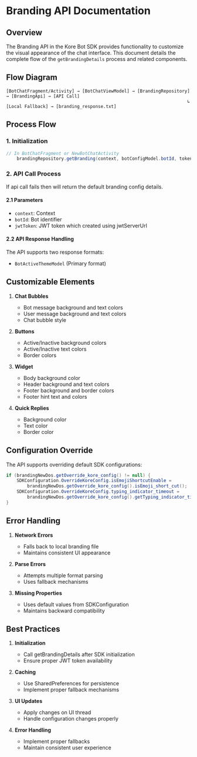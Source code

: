 # Branding API Documentation

## Overview

The Branding API in the Kore Bot SDK provides functionality to customize the visual appearance of the chat interface. This document details the complete flow of the `getBrandingDetails` process and related components.

## Flow Diagram

```
[BotChatFragment/Activity] → [BotChatViewModel] → [BrandingRepository] → [BrandingApi] → [API Call]
                                                                     ↳ [Local Fallback] → [branding_response.txt]
```

## Process Flow

### 1. Initialization

```java
// In BotChatFragment or NewBotChatActivity
    brandingRepository.getBranding(context, botConfigModel.botId, token))
```

### 2. API Call Process

If api call fails then will return the default branding config details.

#### 2.1 Parameters

- `context`: Context
- `botId`: Bot identifier
- `jwtToken`: JWT token which created using jwtServerUrl

#### 2.2 API Response Handling

The API supports two response formats:

- `BotActiveThemeModel` (Primary format)

## Customizable Elements

1. **Chat Bubbles**

   - Bot message background and text colors
   - User message background and text colors
   - Chat bubble style

2. **Buttons**

   - Active/Inactive background colors
   - Active/Inactive text colors
   - Border colors

3. **Widget**

   - Body background color
   - Header background and text colors
   - Footer background and border colors
   - Footer hint text and colors

4. **Quick Replies**
   - Background color
   - Text color
   - Border color

## Configuration Override

The API supports overriding default SDK configurations:

```java
if (brandingNewDos.getOverride_kore_config() != null) {
    SDKConfiguration.OverrideKoreConfig.isEmojiShortcutEnable =
        brandingNewDos.getOverride_kore_config().isEmoji_short_cut();
    SDKConfiguration.OverrideKoreConfig.typing_indicator_timeout =
        brandingNewDos.getOverride_kore_config().getTyping_indicator_timeout();
}
```

## Error Handling

1. **Network Errors**

   - Falls back to local branding file
   - Maintains consistent UI appearance

2. **Parse Errors**

   - Attempts multiple format parsing
   - Uses fallback mechanisms

3. **Missing Properties**
   - Uses default values from SDKConfiguration
   - Maintains backward compatibility

## Best Practices

1. **Initialization**

   - Call getBrandingDetails after SDK initialization
   - Ensure proper JWT token availability

2. **Caching**

   - Use SharedPreferences for persistence
   - Implement proper fallback mechanisms

3. **UI Updates**

   - Apply changes on UI thread
   - Handle configuration changes properly

4. **Error Handling**
   - Implement proper fallbacks
   - Maintain consistent user experience
